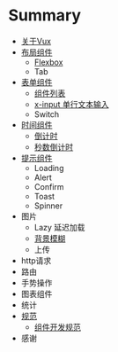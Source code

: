 # Summary

* [关于Vux](README.md)
* [布局组件](chapter1.md)
   * [Flexbox](flexbox.md)
   * Tab
* [表单组件](form.md)
   * [组件列表](form-components.md)
   * [x-input 单行文本输入](input.md)
   * Switch
* [时间组件](time-components.md)
   * [倒计时](clocker.md)
   * [秒数倒计时](seconds-countdown.md)
* [提示组件](tips-components.md)
   * Loading
   * Alert
   * Confirm
   * Toast
   * Spinner
* 图片
   * Lazy 延迟加载
   * [背景模糊](blur.md)
   * 上传
* http请求
* 路由
* 手势操作
* 图表组件
* 统计
* [规范](rules.md)
   * [组件开发规范](component-rules.md)
* 感谢

